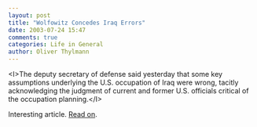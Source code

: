 ```yaml
---
layout: post
title: "Wolfowitz Concedes Iraq Errors"
date: 2003-07-24 15:47
comments: true
categories: Life in General
author: Oliver Thylmann
---
```



&lt;I&gt;The deputy secretary of defense said yesterday that some key assumptions underlying the U.S. occupation of Iraq were wrong, tacitly acknowledging the judgment of current and former U.S. officials critical of the occupation planning.&lt;/I&gt;

Interesting article. [Read on](http://www.washingtonpost.com/wp-dyn/articles/A37468-2003Jul23.html?nav=hptop_ts).


